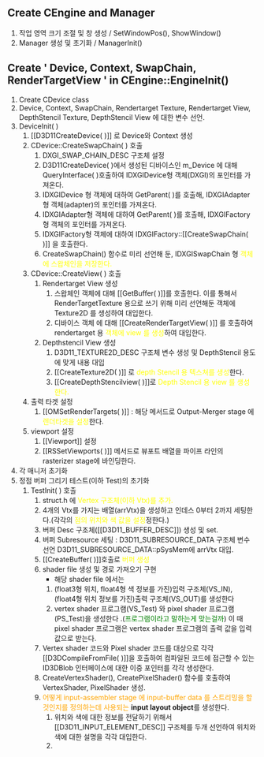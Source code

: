 ## Create CEngine and Manager
1. 작업 영역 크기 조절 및 창 생성 / SetWindowPos(), ShowWindow()
2. Manager 생성 및 초기화 / ManagerInit()

## Create ' Device, Context, SwapChain, RenderTargetView ' in CEngine::EngineInit()

1. Create CDevice class
2. Device, Context, SwapChain, Rendertarget Texture, Rendertarget View, DepthStencil Texture, DepthStencil View 에 대한 변수 선언.
3. DeviceInit( )
	1. [[D3D11CreateDevice( )]] 로 Device와 Context 생성
	2. CDevice::CreateSwapChain( ) 호출
		1. DXGI_SWAP_CHAIN_DESC 구조체 설정
		2. D3D11CreateDevice( )에서 생성된 디바이스인 m_Device 에 대해 QueryInterface( )호출하여 IDXGIDevice형 객체(DXGI)의 포인터를 가져온다.
		3. IDXGIDevice 형 객체에 대하여 GetParent( )를 호출해, IDXGIAdapter 형 객체(adapter)의 포인터를 가져온다.
		4. IDXGIAdapter형 객체에 대하여 GetParent( )를 호출해, IDXGIFactory 형 객체의 포인터를 가져온다.
		5. IDXGIFactory형 객체에 대하여 IDXGIFactory::[[CreateSwapChain( )]] 을 호출한다.
		6. CreateSwapChain() 함수로 미리 선언해 둔, IDXGISwapChain 형 <span style="color: yellow">객체에 스왑체인을 저장한다.</span>
	3. CDevice::CreateView( ) 호출
		1. Rendertarget View 생성
			1. 스왑체인 객체에 대해 [[GetBuffer( )]]를 호출한다. 이를 통해서 RenderTargetTexture 용으로 쓰기 위해 미리 선언해둔 객체에 Texture2D 를 생성하여 대입한다.
			2. 디바이스 객체 에 대해 [[CreateRenderTargetView( )]] 를 호출하여 rendertarget  용 <span style="color: yellow">객체에 view 를 생성</span>하여 대입한다.
		2. Depthstencil View 생성
			1. D3D11_TEXTURE2D_DESC 구조체 변수 생성 및 DepthStencil  용도에 맞게 내용 대입
			2. [[CreateTexture2D( )]] 로 <span style="color: yellow">depth Stencil 용 텍스쳐를 생성</span>한다.
			3. [[CreateDepthStencilview( )]]로 <span style="color: yellow">Depth Stencil 용 view 를 생성한다.</span>
	4. 출력 타겟 설정
		1. [[OMSetRenderTargets( )]]  : 해당 메서드로 Output-Merger stage 에 <span style="color:yellow ">렌더타겟을 설정</span>한다. 
	5. viewport 설정
		1. [[Viewport]] 설정
		2. [[RSSetViewports( )]] 메서드로 뷰포트 배열을 파이프 라인의 rasterizer stage에 바인딩한다.
4. 각 매니저 초기화
5. 정점 버퍼 그리기 테스트(이하 Test)의 초기화
	1. TestInit( ) 호출
		1. struct.h 에 <span style="color: yellow">Vertex 구조체(이하 Vtx)를 추가.</span>
		2. 4개의 Vtx를 가지는 배열(arrVtx)을 생성하고 인데스 0부터 2까지 세팅한다.(각각의 <span style="color: yellow">점의 위치와 색 값을 설정</span>정한다.)
		3. 버퍼 Desc 구조체([[D3D11_BUFFER_DESC]]) 생성 및 set.
		4. 버퍼  Subresource 세팅 : D3D11_SUBRESOURCE_DATA 구조체 변수 선언 D3D11_SUBRESOURCE_DATA::pSysMem에 arrVtx 대입.
		5. [[CreateBuffer( )]]호출로 <span style="color: yellow">버퍼 생성</span> 
		6. shader file 생성 및 경로 가져오기 구현
			-  해당 shader  file 에서는
			1. (float3형 위치, float4형 색 정보를 가진)입력 구조체(VS_IN), (float4형 위치 정보를 가진)출력 구조체(VS_OUT)를 생성한다
			2. vertex shader 프로그램(VS_Test) 와 pixel shader 프로그램(PS_Test)을 생성한다 .(<span style="color: green">프로그램이라고 말하는게 맞는걸까</span>) 이 때 pixel shader 프로그램은  vertex shader 프로그램의  출력 값을 입력값으로 받는다.
		7. Vertex shader 코드와 Pixel shader 코드를 대상으로 각각  [[D3DCompileFromFile( )]]을 호출하여 컴파일된 코드에 접근할 수 있는 ID3DBlob 인터페이스에 대한 이중 포인터를 각각 생성한다.
		8. CreateVertexShader(), CreatePixelShader() 함수를 호출하여 VertexShader, PixelShader 생성.
		9. <span style="color: orange">어떻게 input-assembler stage 에 input-buffer data 를 스트리밍을 할 것인지를 정의하는데 사용되는</span> **input layout object**를 생성한다.
			1. 위치와 색에 대한 정보를 전달하기 위해서 [[D3D11_INPUT_ELEMENT_DESC]] 구조체를 두개 선언하여 위치와 색에 대한 설명을 각각 대입한다.
			2. 
